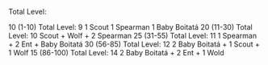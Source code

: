 Total Level: 

10 (1-10)
  Total Level: 9
    1 Scout
    1 Spearman
    1 Baby Boitatá
20 (11-30)
  Total Level: 10
    Scout + Wolf + 2 Spearman
25 (31-55)
  Total Level: 11
    1 Spearman + 2 Ent + Baby Boitatá
30 (56-85)
  Total Level: 12
    2 Baby Boitatá + 1 Scout + 1 Wolf
15 (86-100)
Total Level: 14
    2 Baby Boitatá + 2 Ent + 1 Wold

